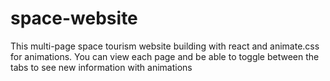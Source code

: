 # space-website

This multi-page space tourism website building with react and
animate.css for animations. You can view each page and be able
to toggle between the tabs to see new information with
animations
